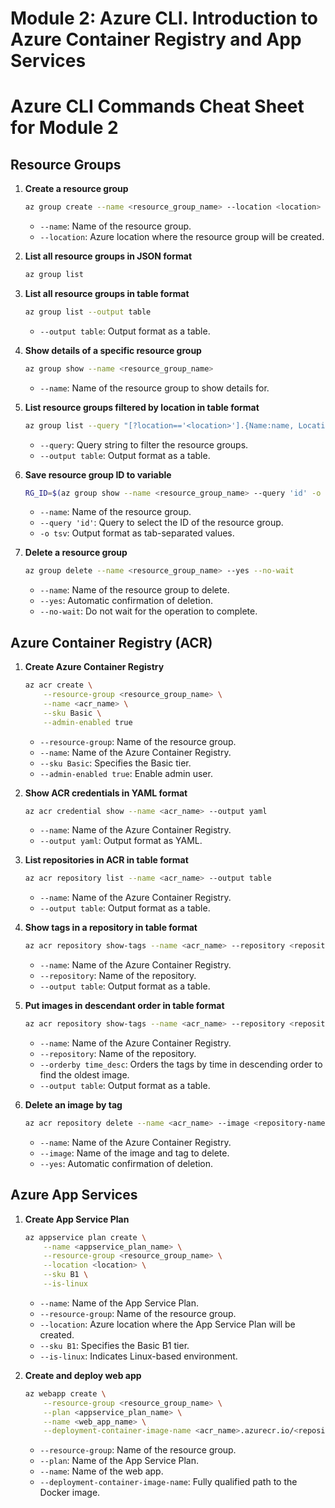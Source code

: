 # Module 2: Azure CLI. Introduction to Azure Container Registry and App Services

# Azure CLI Commands Cheat Sheet for Module 2

## Resource Groups

1. **Create a resource group**
    ```bash
    az group create --name <resource_group_name> --location <location>
    ```
   - `--name`: Name of the resource group.
   - `--location`: Azure location where the resource group will be created.

2. **List all resource groups in JSON format**
    ```bash
    az group list
    ```

3. **List all resource groups in table format**
    ```bash
    az group list --output table
    ```
   - `--output table`: Output format as a table.

4. **Show details of a specific resource group**
    ```bash
    az group show --name <resource_group_name>
    ```
   - `--name`: Name of the resource group to show details for.

5. **List resource groups filtered by location in table format**
    ```bash
    az group list --query "[?location=='<location>'].{Name:name, Location:location}" --output table
    ```
   - `--query`: Query string to filter the resource groups.
   - `--output table`: Output format as a table.

6. **Save resource group ID to variable**
    ```bash
    RG_ID=$(az group show --name <resource_group_name> --query 'id' -o tsv)
    ```
   - `--name`: Name of the resource group.
   - `--query 'id'`: Query to select the ID of the resource group.
   - `-o tsv`: Output format as tab-separated values.

7. **Delete a resource group**
    ```bash
    az group delete --name <resource_group_name> --yes --no-wait
    ```
   - `--name`: Name of the resource group to delete.
   - `--yes`: Automatic confirmation of deletion.
   - `--no-wait`: Do not wait for the operation to complete.

## Azure Container Registry (ACR)

1. **Create Azure Container Registry**
    ```bash
    az acr create \
        --resource-group <resource_group_name> \
        --name <acr_name> \
        --sku Basic \
        --admin-enabled true
    ```
   - `--resource-group`: Name of the resource group.
   - `--name`: Name of the Azure Container Registry.
   - `--sku Basic`: Specifies the Basic tier.
   - `--admin-enabled true`: Enable admin user.

2. **Show ACR credentials in YAML format**
    ```bash
    az acr credential show --name <acr_name> --output yaml
    ```
   - `--name`: Name of the Azure Container Registry.
   - `--output yaml`: Output format as YAML.

3. **List repositories in ACR in table format**
    ```bash
    az acr repository list --name <acr_name> --output table
    ```
   - `--name`: Name of the Azure Container Registry.
   - `--output table`: Output format as a table.

4. **Show tags in a repository in table format**
    ```bash
    az acr repository show-tags --name <acr_name> --repository <repository-name> --output table
    ```
   - `--name`: Name of the Azure Container Registry.
   - `--repository`: Name of the repository.
   - `--output table`: Output format as a table.

5. **Put images in descendant order in table format**
    ```bash
    az acr repository show-tags --name <acr_name> --repository <repository-name> --orderby time_desc --output table
    ```
   - `--name`: Name of the Azure Container Registry.
   - `--repository`: Name of the repository.
   - `--orderby time_desc`: Orders the tags by time in descending order to find the oldest image.
   - `--output table`: Output format as a table.
 
6. **Delete an image by tag**
    ```bash
    az acr repository delete --name <acr_name> --image <repository-name>:<tag> --yes
    ```
   - `--name`: Name of the Azure Container Registry.
   - `--image`: Name of the image and tag to delete.
   - `--yes`: Automatic confirmation of deletion.

## Azure App Services

1. **Create App Service Plan**
    ```bash
    az appservice plan create \
        --name <appservice_plan_name> \
        --resource-group <resource_group_name> \
        --location <location> \
        --sku B1 \
        --is-linux
    ```
   - `--name`: Name of the App Service Plan.
   - `--resource-group`: Name of the resource group.
   - `--location`: Azure location where the App Service Plan will be created.
   - `--sku B1`: Specifies the Basic B1 tier.
   - `--is-linux`: Indicates Linux-based environment.

2. **Create and deploy web app**
    ```bash
    az webapp create \
        --resource-group <resource_group_name> \
        --plan <appservice_plan_name> \
        --name <web_app_name> \
        --deployment-container-image-name <acr_name>.azurecr.io/<repository-name>:<tag>
    ```
   - `--resource-group`: Name of the resource group.
   - `--plan`: Name of the App Service Plan.
   - `--name`: Name of the web app.
   - `--deployment-container-image-name`: Fully qualified path to the Docker image.
